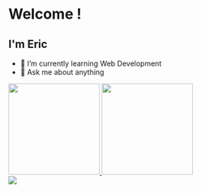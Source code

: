 # Welcome !
## I'm Eric

- 🌱 I’m currently learning Web Development
- 💬 Ask me about anything

<div>
  <a href = "https://github.com/EricdeLira">
  <img height = "180em" src = "https://github-readme-stats.vercel.app/api?username=EricdeLira&show_icons=true&theme=tokyonight&include_all_commits=true&count_private=true"/>
  <img height = "180em"  src = "https://github-readme-stats.vercel.app/api/top-langs/?username=EricdeLira&layout=compact&langs_count=16&theme=tokyonight"/>
</div>
  
<div>
    <a href = "https://www.linkedin.com/in/ericdelira/" target="_blank"><img src = "https://img.shields.io/badge/LinkedIn-0077B5?style=for-the-badge&logo=linkedin&logoColor=white"></a>
</div>
